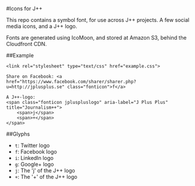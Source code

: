 #Icons for J++

This repo contains a symbol font, for use across J++ projects. A few social media icons, and a J++ logo.

Fonts are generated using IcoMoon, and stored at Amazon S3, behind the Cloudfront CDN.

##Example

    <link rel="stylesheet" type="text/css" href="example.css">
    
    Share on Facebook: <a href="https://www.facebook.com/sharer/sharer.php?u=http://jplusplus.se" class="fonticon">f</a>

    A J++-logo:
    <span class="fonticon jpluspluslogo" aria-label="J Plus Plus" title="Journalism++">
        <span>j</span>
        <span>+</span>
    </span>

##Glyphs

* `t`: Twitter logo
* `f`: Facebook logo
* `i`: LinkedIn logo
* `g`: Google+ logo
* `j`: The 'j' of the J++ logo
* `+`: The '+' of the J++ logo


